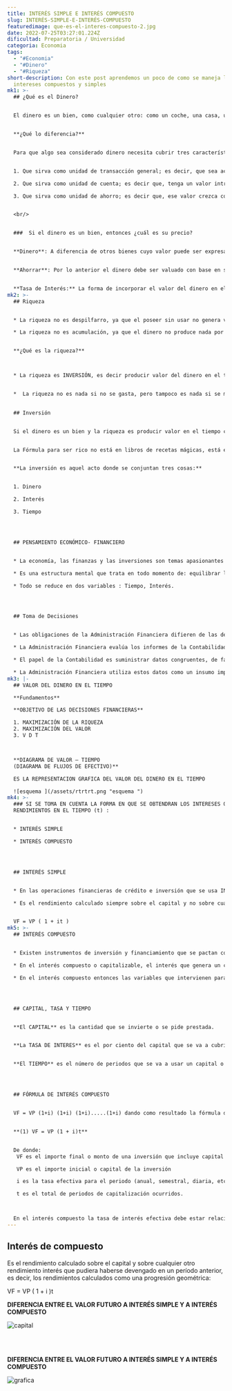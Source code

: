 ```yaml
---
title: INTERÉS SIMPLE E INTERÉS COMPUESTO
slug: INTERÉS-SIMPLE-E-INTERÉS-COMPUESTO
featuredimage: que-es-el-interes-compuesto-2.jpg
date: 2022-07-25T03:27:01.224Z
dificultad: Preparatoria / Universidad
categoria: Economia
tags:
  - "#Economia"
  - "#Dinero"
  - "#Riqueza"
short-description: Con este post aprendemos un poco de como se maneja los
  intereses compuestos y simples
mk1: >-
  ## ¿Qué es el Dinero?


  El dinero es un bien, como cualquier otro: como un coche, una casa, un viaje, etc.


  **¿Qué lo diferencia?**


  Para que algo sea considerado dinero necesita cubrir tres características:


  1. Que sirva como unidad de transacción general; es decir, que sea aceptado para poder intercambiar otros bienes y servicios.

  2. Que sirva como unidad de cuenta; es decir que, tenga un valor intrínseco que permita su acumulación.

  3. Que sirva como unidad de ahorro; es decir que, ese valor crezca con el tiempo.


  <br/>


  ###  Si el dinero es un bien, entonces ¿cuál es su precio?


  **Dinero**: A diferencia de otros bienes cuyo valor puede ser expresado en dinero, el dinero no puede valuarse con él mismo.


  **Ahorrar**: Por lo anterior el dinero debe ser valuado con base en su tercera característica: su potencial de ahorro o de acumulación de valor en el tiempo.


  **Tasa de Interés:** La forma de incorporar el valor del dinero en el tiempo es a través de la TASA DE INTERÉS, y es éste el precio del dinero.
mk2: >-
  ## Riqueza 


  * La riqueza no es despilfarro, ya que el poseer sin usar no genera valor.

  * La riqueza no es acumulación, ya que el dinero no produce nada por el sólo hecho de tenerlo.


  **¿Qué es la riqueza?**



  * La riqueza es INVERSIÓN, es decir producir valor del dinero en el tiempo.


  *  La riqueza no es nada si no se gasta, pero tampoco es nada si se malgasta.
    ﻿

  ## Inversión 


  Si el dinero es un bien y la riqueza es producir valor en el tiempo con ese bien.


  La Fórmula para ser rico no está en libros de recetas mágicas, está en la disciplina de INVERTIR SU DINERO.


  **La inversión es aquel acto donde se conjuntan tres cosas:**


  1. Dinero 

  2. Interés 

  3. Tiempo 




  ## PENSAMIENTO ECONÓMICO- FINANCIERO 


  * La economía, las finanzas y las inversiones son temas apasionantes para el mundo de los negocios.

  * Es una estructura mental que trata en todo momento de: equilibrar las necesidades ilimitadas del ser humano y sus empresas con los recursos siempre limitados que se tienen.

  * Todo se reduce en dos variables : Tiempo, Interés. 




  ## Toma de Decisiones 


  * Las obligaciones de la Administración Financiera difieren de las de la Contabilidad en el que esta última da más atención a la presentación de los datos financieros.

  * La Administración Financiera evalúa los informes de la Contabilidad, produce datos adicionales y toma decisiones basadas en análisis subsecuentes.

  * El papel de la Contabilidad es suministrar datos congruentes, de fácil interpretación acerca de las operaciones de la empresa en el pasado, presente y futuro.

  * La Administración Financiera utiliza estos datos como un insumo importante en el proceso de toma de decisiones financieras.
mk3: |-
  ## VALOR DEL DINERO EN EL TIEMPO

  **Fundamentos** 

  **OBJETIVO DE LAS DECISIONES FINANCIERAS**

  1. MAXIMIZACIÓN DE LA RIQUEZA 
  2. MAXIMIZACIÓN DEL VALOR 
  3. V D T



  **DIAGRAMA DE VALOR – TIEMPO 
  (DIAGRAMA DE FLUJOS DE EFECTIVO)** 

  ES LA REPRESENTACION GRAFICA DEL VALOR DEL DINERO EN EL TIEMPO

  ![esquema ](/assets/rtrtrt.png "esquema ")
mk4: >-
  ### SI SE TOMA EN CUENTA LA FORMA EN QUE SE OBTENDRAN LOS INTERESES O
  RENDIMIENTOS EN EL TIEMPO (t) :


  * INTERÉS SIMPLE

  * INTERÉS COMPUESTO




  ## INTERÉS SIMPLE 


  * En las operaciones financieras de crédito e inversión que se usa INTERES SIMPLE, el capital o base e la operación no cambia y los rendimientos del mismo dependen del capital, del tiempo y de la tasa de interés.

  * Es el rendimiento calculado siempre sobre el capital y no sobre cualquier otro interés que pudiera haberse devengado anteriormente, es decir, los rendimientos calculados como una progresión aritmética:


  VF = VP ( 1 + it )
mk5: >-
  ## INTERÉS COMPUESTO 


  * Existen instrumentos de inversión y financiamiento que se pactan con base en interés compuesto, también llamado interés capitalizable.

  * En el interés compuesto o capitalizable, el interés que genera un capital se va acumulando a éste y se convierte en capital; de tal manera que los intereses se van acumulando sobre la nueva base a medida de que se capitalizan.

  * En el interés compuesto entonces las variables que intervienen para determinar el rendimiento son: CAPITAL, TASA DE INTERES, TIEMPO Y FRECUENCIA DE CAPITALIZACIÓN.




  ## CAPITAL, TASA Y TIEMPO


  **El CAPITAL** es la cantidad que se invierte o se pide prestada.


  **La TASA DE INTERES** es el por ciento del capital que se va a cubrir o se va a pagar nominalmente sobre el capital.


  **El TIEMPO** es el número de periodos que se va a usar un capital o se va a invertir (años, semestres, trimestres, meses, días, etc.)




  ## FÓRMULA DE INTERÉS COMPUESTO


  VF = VP (1+i) (1+i) (1+i).....(1+i) dando como resultado la fórmula de valor futuro en interés compuesto.


  **(1) VF = VP (1 + i)t**


  De donde:
   VF es el importe final o monto de una inversión que incluye capital más intereses después de un tiempo

   VP es el importe inicial o capital de la inversión

   i es la tasa efectiva para el periodo (anual, semestral, diaria, etc.)

   t es el total de periodos de capitalización ocurridos.



  En el interés compuesto la tasa de interés efectiva debe estar relacionada con la frecuencia de capitalización; es decir, si la capitalización es anual, la tasa efectiva será anual, si la capitalización es mensual, la tasa efectiva debe ser mensual.
---
```

## Interés de compuesto 

Es el rendimiento calculado sobre el capital y sobre cualquier otro rendimiento interés que pudiera haberse devengado en un período anterior, es decir, los rendimientos calculados como una progresión geométrica:

VF = VP ( 1 + i )t

**DIFERENCIA ENTRE EL VALOR FUTURO A INTERÉS SIMPLE Y A INTERÉS COMPUESTO**

![capital](/assets/43454.png "capital")

<br/> <br/> 

**DIFERENCIA ENTRE EL VALOR FUTURO A INTERÉS SIMPLE Y A INTERÉS COMPUESTO**

![grafica ](/assets/jhhjhn.png "grafica")